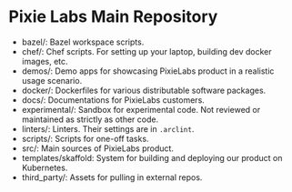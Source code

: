 # Pixie Labs Main Repository

*   bazel/: Bazel workspace scripts.
*   chef/: Chef scripts. For setting up your laptop, building dev docker images, etc.
*   demos/: Demo apps for showcasing PixieLabs product in a realistic usage scenario.
*   docker/: Dockerfiles for various distributable software packages.
*   docs/: Documentations for PixieLabs customers.
*   experimental/: Sandbox for experimental code. Not reviewed or maintained as strictly as other
    code.
*   linters/: Linters. Their settings are in `.arclint`.
*   scripts/: Scripts for one-off tasks.
*   src/: Main sources of PixieLabs product.
*   templates/skaffold: System for building and deploying our product on Kubernetes.
*   third_party/: Assets for pulling in external repos.
